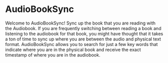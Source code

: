 # AudioBookSync

Welcome to AudioBookSync! Sync up the book that you are reading with the Audiobook. If you are frequently switching between reading a book and listening to the audiobook for that book, you might have thought that it takes a ton of time to sync up where you are between the audio and physical text format. AudioBookSync allows you to search for just a few key words that indicate where you are in the physical book and receive the exact timestamp of where you are in the audiobook.
